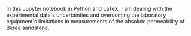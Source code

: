 In this Jupyter notebook in Python and LaTeX, I am dealing with the experimental data's uncertainties and overcoming the laboratory equipment's limitations in measurements of the absolute permeability of Berea sandstone.
